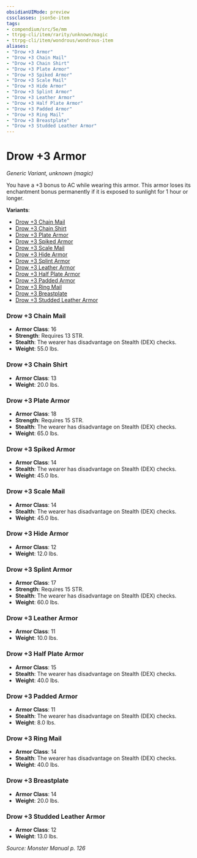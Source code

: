 ```yaml
---
obsidianUIMode: preview
cssclasses: json5e-item
tags:
- compendium/src/5e/mm
- ttrpg-cli/item/rarity/unknown/magic
- ttrpg-cli/item/wondrous/wondrous-item
aliases: 
- "Drow +3 Armor"
- "Drow +3 Chain Mail"
- "Drow +3 Chain Shirt"
- "Drow +3 Plate Armor"
- "Drow +3 Spiked Armor"
- "Drow +3 Scale Mail"
- "Drow +3 Hide Armor"
- "Drow +3 Splint Armor"
- "Drow +3 Leather Armor"
- "Drow +3 Half Plate Armor"
- "Drow +3 Padded Armor"
- "Drow +3 Ring Mail"
- "Drow +3 Breastplate"
- "Drow +3 Studded Leather Armor"
---
```

# Drow +3 Armor
*Generic Variant, unknown (magic)*  


You have a +3 bonus to AC while wearing this armor. This armor loses its enchantment bonus permanently if it is exposed to sunlight for 1 hour or longer.

**Variants**:
- [Drow +3 Chain Mail](#Drow%20+3%20Chain%20Mail)
- [Drow +3 Chain Shirt](#Drow%20+3%20Chain%20Shirt)
- [Drow +3 Plate Armor](#Drow%20+3%20Plate%20Armor)
- [Drow +3 Spiked Armor](#Drow%20+3%20Spiked%20Armor)
- [Drow +3 Scale Mail](#Drow%20+3%20Scale%20Mail)
- [Drow +3 Hide Armor](#Drow%20+3%20Hide%20Armor)
- [Drow +3 Splint Armor](#Drow%20+3%20Splint%20Armor)
- [Drow +3 Leather Armor](#Drow%20+3%20Leather%20Armor)
- [Drow +3 Half Plate Armor](#Drow%20+3%20Half%20Plate%20Armor)
- [Drow +3 Padded Armor](#Drow%20+3%20Padded%20Armor)
- [Drow +3 Ring Mail](#Drow%20+3%20Ring%20Mail)
- [Drow +3 Breastplate](#Drow%20+3%20Breastplate)
- [Drow +3 Studded Leather Armor](#Drow%20+3%20Studded%20Leather%20Armor)

### Drow +3 Chain Mail

- **Armor Class**: 16
- **Strength**: Requires 13 STR.
- **Stealth**: The wearer has disadvantage on Stealth (DEX) checks.
- **Weight**: 55.0 lbs.

### Drow +3 Chain Shirt

- **Armor Class**: 13
- **Weight**: 20.0 lbs.

### Drow +3 Plate Armor

- **Armor Class**: 18
- **Strength**: Requires 15 STR.
- **Stealth**: The wearer has disadvantage on Stealth (DEX) checks.
- **Weight**: 65.0 lbs.

### Drow +3 Spiked Armor

- **Armor Class**: 14
- **Stealth**: The wearer has disadvantage on Stealth (DEX) checks.
- **Weight**: 45.0 lbs.

### Drow +3 Scale Mail

- **Armor Class**: 14
- **Stealth**: The wearer has disadvantage on Stealth (DEX) checks.
- **Weight**: 45.0 lbs.

### Drow +3 Hide Armor

- **Armor Class**: 12
- **Weight**: 12.0 lbs.

### Drow +3 Splint Armor

- **Armor Class**: 17
- **Strength**: Requires 15 STR.
- **Stealth**: The wearer has disadvantage on Stealth (DEX) checks.
- **Weight**: 60.0 lbs.

### Drow +3 Leather Armor

- **Armor Class**: 11
- **Weight**: 10.0 lbs.

### Drow +3 Half Plate Armor

- **Armor Class**: 15
- **Stealth**: The wearer has disadvantage on Stealth (DEX) checks.
- **Weight**: 40.0 lbs.

### Drow +3 Padded Armor

- **Armor Class**: 11
- **Stealth**: The wearer has disadvantage on Stealth (DEX) checks.
- **Weight**: 8.0 lbs.

### Drow +3 Ring Mail

- **Armor Class**: 14
- **Stealth**: The wearer has disadvantage on Stealth (DEX) checks.
- **Weight**: 40.0 lbs.

### Drow +3 Breastplate

- **Armor Class**: 14
- **Weight**: 20.0 lbs.

### Drow +3 Studded Leather Armor

- **Armor Class**: 12
- **Weight**: 13.0 lbs.


*Source: Monster Manual p. 126*
